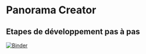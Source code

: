 # Panorama Creator

## Etapes de développement pas à pas
[![Binder](https://mybinder.org/badge_logo.svg)](https://mybinder.org/v2/gh/colpiche/Panorama-creator-POC/HEAD?labpath=Panorama-creator.ipynb)